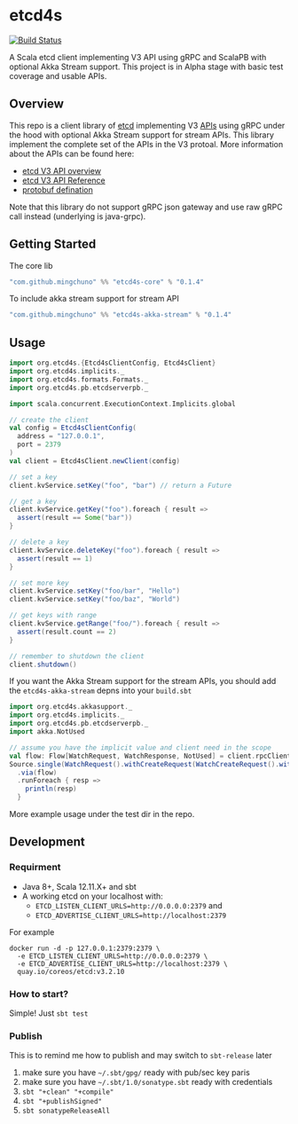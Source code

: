 # etcd4s

[![Build Status](https://travis-ci.org/mingchuno/etcd4s.svg?branch=master)](https://travis-ci.org/mingchuno/etcd4s)

A Scala etcd client implementing V3 API using gRPC and ScalaPB with optional Akka Stream support. This project is in Alpha stage with basic test coverage and usable APIs.

## Overview

This repo is a client library of [etcd](https://coreos.com/etcd/) implementing V3 [APIs](https://coreos.com/etcd/docs/latest/learning/api.html) using gRPC under the hood with optional Akka Stream support for stream APIs. This library implement the complete set of the APIs in the V3 protoal. More information about the APIs can be found here:

* [etcd V3 API overview](https://coreos.com/etcd/docs/latest/learning/api.html)
* [etcd V3 API Reference](https://coreos.com/etcd/docs/latest/dev-guide/api_reference_v3.html)
* [protobuf defination](https://github.com/mingchuno/etcd4s/tree/master/etcd4s-core/src/main/protobuf)

Note that this library do not support gRPC json gateway and use raw gRPC call instead (underlying is java-grpc).

## Getting Started

The core lib

```scala
"com.github.mingchuno" %% "etcd4s-core" % "0.1.4"
```

To include akka stream support for stream API

```scala
"com.github.mingchuno" %% "etcd4s-akka-stream" % "0.1.4"
```

## Usage

```scala
import org.etcd4s.{Etcd4sClientConfig, Etcd4sClient}
import org.etcd4s.implicits._
import org.etcd4s.formats.Formats._
import org.etcd4s.pb.etcdserverpb._

import scala.concurrent.ExecutionContext.Implicits.global

// create the client
val config = Etcd4sClientConfig(
  address = "127.0.0.1",
  port = 2379
)
val client = Etcd4sClient.newClient(config)

// set a key
client.kvService.setKey("foo", "bar") // return a Future

// get a key
client.kvService.getKey("foo").foreach { result =>
  assert(result == Some("bar"))
}

// delete a key
client.kvService.deleteKey("foo").foreach { result =>
  assert(result == 1)
}

// set more key
client.kvService.setKey("foo/bar", "Hello")
client.kvService.setKey("foo/baz", "World")

// get keys with range
client.kvService.getRange("foo/").foreach { result =>
  assert(result.count == 2)
}

// remember to shutdown the client
client.shutdown()
```

If you want the Akka Stream support for the stream APIs, you should add the `etcd4s-akka-stream` depns into your `build.sbt`

```scala
import org.etcd4s.akkasupport._
import org.etcd4s.implicits._
import org.etcd4s.pb.etcdserverpb._
import akka.NotUsed

// assume you have the implicit value and client need in the scope
val flow: Flow[WatchRequest, WatchResponse, NotUsed] = client.rpcClient.watchRpc.watchFlow
Source.single(WatchRequest().withCreateRequest(WatchCreateRequest().withKey("foo")))
  .via(flow)
  .runForeach { resp =>
    println(resp)
  }
```

More example usage under the test dir in the repo.

## Development

### Requirment

* Java 8+, Scala 12.11.X+ and sbt
* A working etcd on your localhost with:
  - `ETCD_LISTEN_CLIENT_URLS=http://0.0.0.0:2379` and
  - `ETCD_ADVERTISE_CLIENT_URLS=http://localhost:2379`

For example

```
docker run -d -p 127.0.0.1:2379:2379 \
  -e ETCD_LISTEN_CLIENT_URLS=http://0.0.0.0:2379 \
  -e ETCD_ADVERTISE_CLIENT_URLS=http://localhost:2379 \
  quay.io/coreos/etcd:v3.2.10
```

### How to start?

Simple! Just `sbt test`

### Publish

This is to remind me how to publish and may switch to `sbt-release` later

1. make sure you have `~/.sbt/gpg/` ready with pub/sec key paris
2. make sure you have `~/.sbt/1.0/sonatype.sbt` ready with credentials
3. `sbt "+clean" "+compile"`
4. `sbt "+publishSigned"`
5. `sbt sonatypeReleaseAll`